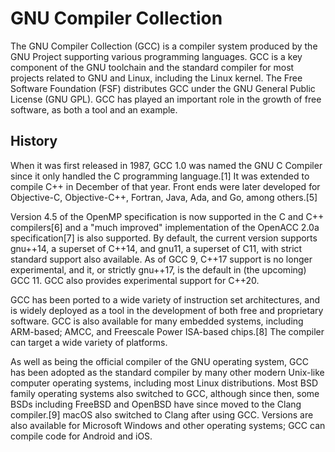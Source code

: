 # GNU Compiler Collection
 
The GNU Compiler Collection (GCC) is a compiler system produced by the GNU Project supporting various programming languages. GCC is a key component of the GNU toolchain and the standard compiler for most projects related to GNU and Linux, including the Linux kernel. The Free Software Foundation (FSF) distributes GCC under the GNU General Public License (GNU GPL). GCC has played an important role in the growth of free software, as both a tool and an example.

## History

When it was first released in 1987, GCC 1.0 was named the GNU C Compiler since it only handled the C programming language.[1] It was extended to compile C++ in December of that year. Front ends were later developed for Objective-C, Objective-C++, Fortran, Java, Ada, and Go, among others.[5]

Version 4.5 of the OpenMP specification is now supported in the C and C++ compilers[6] and a "much improved" implementation of the OpenACC 2.0a specification[7] is also supported. By default, the current version supports gnu++14, a superset of C++14, and gnu11, a superset of C11, with strict standard support also available. As of GCC 9, C++17 support is no longer experimental, and it, or strictly gnu++17, is the default in (the upcoming) GCC 11. GCC also provides experimental support for C++20.

GCC has been ported to a wide variety of instruction set architectures, and is widely deployed as a tool in the development of both free and proprietary software. GCC is also available for many embedded systems, including ARM-based; AMCC, and Freescale Power ISA-based chips.[8] The compiler can target a wide variety of platforms.

As well as being the official compiler of the GNU operating system, GCC has been adopted as the standard compiler by many other modern Unix-like computer operating systems, including most Linux distributions. Most BSD family operating systems also switched to GCC, although since then, some BSDs including FreeBSD and OpenBSD have since moved to the Clang compiler.[9] macOS also switched to Clang after using GCC. Versions are also available for Microsoft Windows and other operating systems; GCC can compile code for Android and iOS.